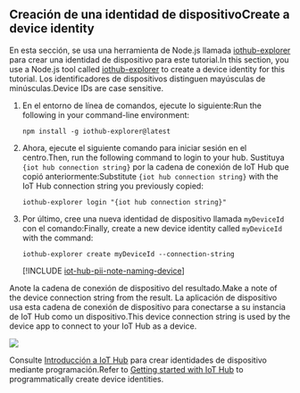 ## <a name="create-a-device-identity"></a><span data-ttu-id="b8389-101">Creación de una identidad de dispositivo</span><span class="sxs-lookup"><span data-stu-id="b8389-101">Create a device identity</span></span>

<span data-ttu-id="b8389-102">En esta sección, se usa una herramienta de Node.js llamada [iothub-explorer][iot-hub-explorer] para crear una identidad de dispositivo para este tutorial.</span><span class="sxs-lookup"><span data-stu-id="b8389-102">In this section, you use a Node.js tool called [iothub-explorer][iot-hub-explorer] to create a device identity for this tutorial.</span></span> <span data-ttu-id="b8389-103">Los identificadores de dispositivos distinguen mayúsculas de minúsculas.</span><span class="sxs-lookup"><span data-stu-id="b8389-103">Device IDs are case sensitive.</span></span>

1. <span data-ttu-id="b8389-104">En el entorno de línea de comandos, ejecute lo siguiente:</span><span class="sxs-lookup"><span data-stu-id="b8389-104">Run the following in your command-line environment:</span></span>

    `npm install -g iothub-explorer@latest`

1. <span data-ttu-id="b8389-105">Ahora, ejecute el siguiente comando para iniciar sesión en el centro.</span><span class="sxs-lookup"><span data-stu-id="b8389-105">Then, run the following command to login to your hub.</span></span> <span data-ttu-id="b8389-106">Sustituya `{iot hub connection string}` por la cadena de conexión de IoT Hub que copió anteriormente:</span><span class="sxs-lookup"><span data-stu-id="b8389-106">Substitute `{iot hub connection string}` with the IoT Hub connection string you previously copied:</span></span>

    `iothub-explorer login "{iot hub connection string}"`

1. <span data-ttu-id="b8389-107">Por último, cree una nueva identidad de dispositivo llamada `myDeviceId` con el comando:</span><span class="sxs-lookup"><span data-stu-id="b8389-107">Finally, create a new device identity called `myDeviceId` with the command:</span></span>

    `iothub-explorer create myDeviceId --connection-string`

   [!INCLUDE [iot-hub-pii-note-naming-device](iot-hub-pii-note-naming-device.md)]

<span data-ttu-id="b8389-108">Anote la cadena de conexión de dispositivo del resultado.</span><span class="sxs-lookup"><span data-stu-id="b8389-108">Make a note of the device connection string from the result.</span></span> <span data-ttu-id="b8389-109">La aplicación de dispositivo usa esta cadena de conexión de dispositivo para conectarse a su instancia de IoT Hub como un dispositivo.</span><span class="sxs-lookup"><span data-stu-id="b8389-109">This device connection string is used by the device app to connect to your IoT Hub as a device.</span></span>

![][img-identity]

<span data-ttu-id="b8389-110">Consulte [Introducción a IoT Hub][lnk-getstarted] para crear identidades de dispositivo mediante programación.</span><span class="sxs-lookup"><span data-stu-id="b8389-110">Refer to [Getting started with IoT Hub][lnk-getstarted] to programmatically create device identities.</span></span>

<!-- images and links -->
[img-identity]: media/iot-hub-get-started-create-device-identity/devidentity.png

[iot-hub-explorer]: https://github.com/Azure/iothub-explorer/blob/master/readme.md

[lnk-getstarted]: ../articles/iot-hub/iot-hub-csharp-csharp-getstarted.md
